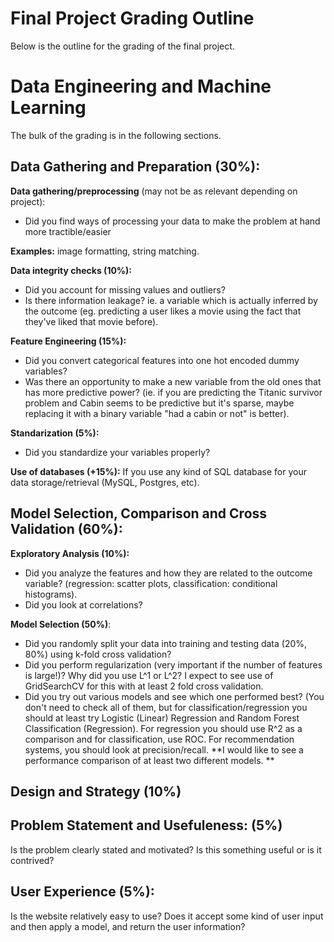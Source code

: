 # Final Project Grading Outline

Below is the outline for the grading of the final project. 

# Data Engineering and Machine Learning

The bulk of the grading is in the following sections.

## Data Gathering and Preparation (30%):

**Data gathering/preprocessing** (may not be as relevant depending on project):

- Did you find ways of processing your data to make the problem at hand more tractible/easier

**Examples:** image formatting, string matching.

**Data integrity checks (10%):** 

- Did you account for missing values and outliers? 
- Is there information leakage? ie. a variable which is actually inferred by the outcome (eg. predicting a user likes a movie using the fact that they've liked that movie before).

**Feature Engineering (15%):** 
- Did you convert categorical features into one hot encoded dummy variables? 
- Was there an opportunity to make a new variable from the old ones that has more predictive power? (ie. if you are predicting the Titanic survivor problem and Cabin seems to be predictive but it's sparse, maybe replacing it with a binary variable "had a cabin or not" is better). 

**Standarization (5%):** 
- Did you standardize your variables properly?

**Use of databases (+15%):** If you use any kind of SQL database for your data storage/retrieval (MySQL, Postgres, etc).


## Model Selection, Comparison and Cross Validation (60%):


**Exploratory Analysis (10%):** 
- Did you analyze the features and how they are related to the outcome variable? (regression: scatter plots, classification: conditional histograms). 
- Did you look at correlations?

**Model Selection (50%)**: 
- Did you randomly split your data into training and testing data (20%, 80%) using k-fold cross validation?
- Did you perform regularization (very important if the number of features is large!)? Why did you use L^1 or L^2? I expect to see use of GridSearchCV for this with at least 2 fold cross validation.
- Did you try out various models and see which one performed best? (You don't need to check all of them, but for classification/regression you should at least try Logistic (Linear) Regression and Random Forest Classification (Regression). For regression you should use R^2 as a comparison and for classification, use ROC. For recommendation systems, you should look at precision/recall. **I would like to see a performance comparison of at least two different models. **


## Design and Strategy (10%)

## Problem Statement and Usefuleness: (5%)

Is the problem clearly stated and motivated? Is this something useful or is it contrived?

## User Experience (5%):

Is the website relatively easy to use? Does it accept some kind of user input and then apply a model, and return
the user information?









 
